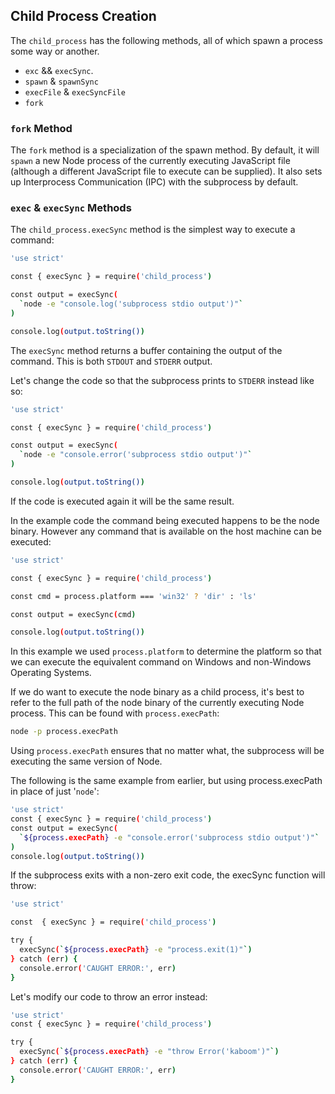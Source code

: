 ## Child Process Creation

The `child_process` has the following methods, all of which spawn a process some way or another.
-  `exc` && `execSync`.
-  `spawn` & `spawnSync`
-  `execFile` & `execSyncFile`
-  `fork`

### `fork` Method

The `fork` method is a specialization of the spawn method. By default, it will `spawn` a new Node process of the currently executing JavaScript file (although a different JavaScript file to execute can be supplied). It also sets up Interprocess Communication (IPC) with the subprocess by default.

### `exec` & `execSync` Methods

The `child_process.execSync` method is the simplest way to execute a command:

```sh
'use strict'

const { execSync } = require('child_process')

const output = execSync(
  `node -e "console.log('subprocess stdio output')"`
)

console.log(output.toString())
```

The `execSync` method returns a buffer containing the output of the command. This is both `STDOUT` and `STDERR` output.

Let's change the code so that the subprocess prints to `STDERR` instead like so:

```sh
'use strict'

const { execSync } = require('child_process')

const output = execSync(
  `node -e "console.error('subprocess stdio output')"`
)

console.log(output.toString())
```

If the code is executed again it will be the same result.

In the example code the command being executed happens to be the node binary. However any command that is available on the host machine can be executed:

```sh
'use strict'

const { execSync } = require('child_process')

const cmd = process.platform === 'win32' ? 'dir' : 'ls'

const output = execSync(cmd)

console.log(output.toString())
```

In this example we used `process.platform` to determine the platform so that we can execute the equivalent command on Windows and non-Windows Operating Systems.

If we do want to execute the node binary as a child process, it's best to refer to the full path of the node binary of the currently executing Node process. This can be found with `process.execPath`:

```sh
node -p process.execPath
```

Using `process.execPath` ensures that no matter what, the subprocess will be executing the same version of Node.

The following is the same example from earlier, but using process.execPath in place of just '`node`':

```sh
'use strict'
const { execSync } = require('child_process')
const output = execSync(
  `${process.execPath} -e "console.error('subprocess stdio output')"`
)
console.log(output.toString())
```

If the subprocess exits with a non-zero exit code, the execSync function will throw:


```sh
'use strict'

const  { execSync } = require('child_process')

try {
  execSync(`${process.execPath} -e "process.exit(1)"`)
} catch (err) {
  console.error('CAUGHT ERROR:', err)
}
```

Let's modify our code to throw an error instead:

```sh
'use strict'
const { execSync } = require('child_process')

try {
  execSync(`${process.execPath} -e "throw Error('kaboom')"`)
} catch (err) {
  console.error('CAUGHT ERROR:', err)
}
```